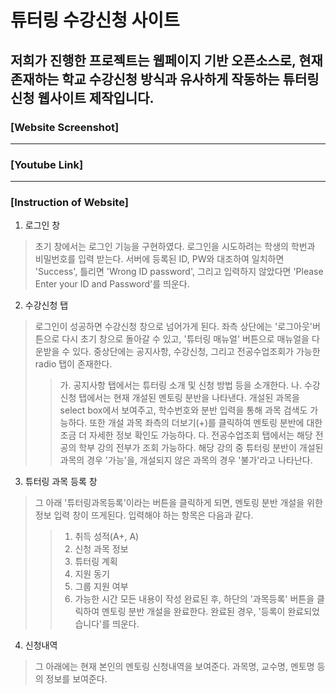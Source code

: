 # 튜터링 수강신청 사이트
저희가 진행한 프로젝트는 웹페이지 기반 오픈소스로, 현재 존재하는 학교 수강신청 방식과 유사하게 작동하는 튜터링 신청 웹사이트 제작입니다.
------------
### [Website Screenshot]

------------
### [Youtube Link]

------------
### [Instruction of Website]

1. 로그인 창
> 초기 창에서는 로그인 기능을 구현하였다. 로그인을 시도하려는 학생의 학번과 비밀번호를 입력 받는다. 서버에 등록된 ID, PW와 대조하여 일치하면 'Success', 틀리면 'Wrong ID password', 그리고 입력하지 않았다면 'Please Enter your ID and Password'를 띄운다.
2. 수강신청 탭
> 로그인이 성공하면 수강신청 창으로 넘어가게 된다. 좌측 상단에는 '로그아웃'버튼으로 다시 초기 창으로 돌아갈 수 있고, '튜터링 매뉴얼' 버튼으로 매뉴얼을 다운받을 수 있다. 중상단에는 공지사항, 수강신청, 그리고 전공수업조회가 가능한 radio 탭이 존재한다.
>   > 가. 공지사항 탭에서는 튜터링 소개 및 신청 방법 등을 소개한다.
>   > 나. 수강신청 탭에서는 현재 개설된 멘토링 분반을 나타낸다. 개설된 과목을 select box에서 보여주고, 학수번호와 분반 입력을 통해 과목 검색도 가능하다. 또한 개설 과목 좌측의 더보기(+)를 클릭하여 멘토링 분반에 대한 조금 더 자세한 정보 확인도 가능하다.
>   > 다. 전공수업조회 탭에서는 해당 전공의 학부 강의 전부가 조회 가능하다. 해당 강의 중 튜터링 분반이 개설된 과목의 경우 '가능'을, 개설되지 않은 과목의 경우 '불가'라고 나타난다.
3. 튜터링 과목 등록 창
> 그 아래 '튜터링과목등록'이라는 버튼을 클릭하게 되면, 멘토링 분반 개설을 위한 정보 입력 창이 뜨게된다. 입력해야 하는 항목은 다음과 같다.
>   > 1. 취득 성적(A+, A)
>   > 2. 신청 과목 정보
>   > 3. 튜터링 계획
>   > 4. 지원 동기
>   > 5. 그룹 지원 여부
>   > 6. 가능한 시간
> 모든 내용이 작성 완료된 후, 하단의 '과목등록' 버튼을 클릭하여 멘토링 분반 개설을 완료한다. 완료된 경우, '등록이 완료되었습니다'를 띄운다.
4. 신청내역
> 그 아래에는 현재 본인의 멘토링 신청내역을 보여준다. 과목명, 교수명, 멘토명 등의 정보를 보여준다.